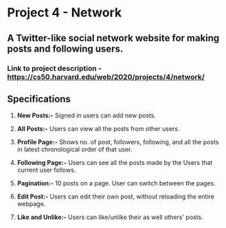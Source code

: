 ﻿# Project 4 - Network

## A Twitter-like social network website for making posts and following users.

### Link to project description - https://cs50.harvard.edu/web/2020/projects/4/network/

## Specifications

1. **New Posts:-** Signed in users can add new posts.

2. **All Posts:-** Users can view all the posts from other users.

3. **Profile Page:-** Shows no. of post, followers, following, and all the posts in latest chronological order of that user.

4. **Following Page:-** Users can see all the posts made by the Users that current user follows.

5. **Pagination:-** 10 posts on a page. User can switch between the pages.

6. **Edit Post:-** Users can edit their own post, without reloading the entire webpage.

7. **Like and Unlike:-** Users can like/unlike their as well others' posts.

